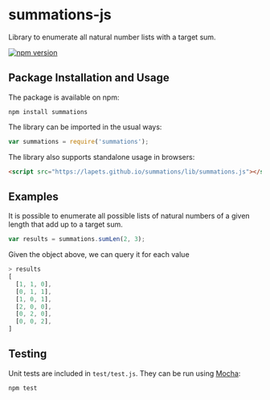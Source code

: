 # summations-js
Library to enumerate all natural number lists with a target sum.

[![npm version](https://badge.fury.io/js/summations.svg)](https://badge.fury.io/js/summations)

## Package Installation and Usage

The package is available on npm:
```shell
npm install summations
```
The library can be imported in the usual ways:
```javascript
var summations = require('summations');
```
The library also supports standalone usage in browsers:
```html
<script src="https://lapets.github.io/summations/lib/summations.js"></script>
```

## Examples

It is possible to enumerate all possible lists of natural numbers of a given length that add up to a target sum.
```javascript
var results = summations.sumLen(2, 3);
```
Given the object above, we can query it for each value 
```javascript
> results
[
  [1, 1, 0],
  [0, 1, 1],
  [1, 0, 1],
  [2, 0, 0],
  [0, 2, 0],
  [0, 0, 2],
]
```

## Testing

Unit tests are included in `test/test.js`. They can be run using [Mocha](https://mochajs.org/):
```javascript
npm test
```
